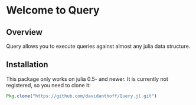 # Welcome to Query

## Overview

Query allows you to execute queries against almost any julia data structure.

## Installation

This package only works on julia 0.5- and newer. It is currently not registered, so you need to clone it:
````julia
Pkg.clone("https://github.com/davidanthoff/Query.jl.git")
````
